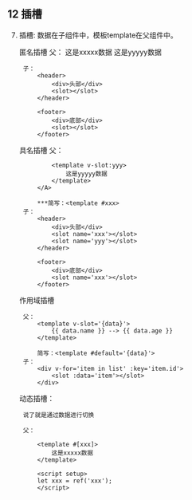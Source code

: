 ## 12 插槽
7. 插槽: 数据在子组件中，模板template在父组件中。

	匿名插槽
		父：
			<A>
				这是xxxxx数据
				这是yyyyy数据
			</A>

		子：
			<header>
				<div>头部</div>
				<slot></slot>
			</header>

			<footer>
				<div>底部</div>
				<slot></slot>
			</footer>
	具名插槽
		父：
			<A>
				<template v-slot:xxx>
					这是xxxxx数据
				</template>

				<template v-slot:yyy>
					这是yyyyy数据
				</template>
			</A>

			***简写：<template #xxx>
		子：
			<header>
				<div>头部</div>
				<slot name='xxx'></slot>
				<slot name='yyy'></slot>
			</header>

			<footer>
				<div>底部</div>
				<slot name='xxx'></slot>
			</footer>

	作用域插槽

		父：
			<template v-slot='{data}'>
				{{ data.name }} --> {{ data.age }}
			</template>

			简写：<template #default='{data}'>
		子：
			<div v-for='item in list' :key='item.id'>
				<slot :data='item'></slot>
			</div>

	动态插槽：

		说了就是通过数据进行切换

		父：

			<template #[xxx]>
				这是xxxxx数据
			</template>

			<script setup>
			let xxx = ref('xxx');
			</script>
